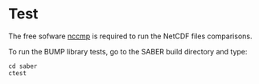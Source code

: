 # Test

The free sofware [nccmp](https://gitlab.com/remikz/nccmp) is required to run the NetCDF files comparisons.

To run the BUMP library tests, go to the SABER build directory and type:

    cd saber
    ctest
